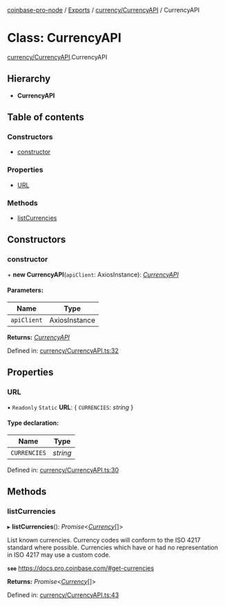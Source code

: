 [coinbase-pro-node](../../README.md) / [Exports](../../modules.md) / [currency/CurrencyAPI](../../modules/currency_currencyapi.md) / CurrencyAPI

# Class: CurrencyAPI

[currency/CurrencyAPI](../../modules/currency_currencyapi.md).CurrencyAPI

## Hierarchy

- **CurrencyAPI**

## Table of contents

### Constructors

- [constructor](currencyapi.currencyapi.md#constructor)

### Properties

- [URL](currencyapi.currencyapi.md#url)

### Methods

- [listCurrencies](currencyapi.currencyapi.md#listcurrencies)

## Constructors

### constructor

\+ **new CurrencyAPI**(`apiClient`: AxiosInstance): [_CurrencyAPI_](currencyapi.currencyapi.md)

#### Parameters:

| Name        | Type          |
| ----------- | ------------- |
| `apiClient` | AxiosInstance |

**Returns:** [_CurrencyAPI_](currencyapi.currencyapi.md)

Defined in: [currency/CurrencyAPI.ts:32](https://github.com/bennycode/coinbase-pro-node/blob/ac883aa/src/currency/CurrencyAPI.ts#L32)

## Properties

### URL

▪ `Readonly` `Static` **URL**: { `CURRENCIES`: _string_ }

#### Type declaration:

| Name         | Type     |
| ------------ | -------- |
| `CURRENCIES` | _string_ |

Defined in: [currency/CurrencyAPI.ts:30](https://github.com/bennycode/coinbase-pro-node/blob/ac883aa/src/currency/CurrencyAPI.ts#L30)

## Methods

### listCurrencies

▸ **listCurrencies**(): _Promise_<[_Currency_](../../interfaces/currency/currencyapi.currency.md)[]\>

List known currencies. Currency codes will conform to the ISO 4217 standard where possible. Currencies which have or had no representation in ISO 4217 may use a custom code.

**`see`** https://docs.pro.coinbase.com/#get-currencies

**Returns:** _Promise_<[_Currency_](../../interfaces/currency/currencyapi.currency.md)[]\>

Defined in: [currency/CurrencyAPI.ts:43](https://github.com/bennycode/coinbase-pro-node/blob/ac883aa/src/currency/CurrencyAPI.ts#L43)
